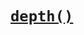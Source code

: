 # [`depth()`](https://www.codecademy.com/courses/learn-recursion-python/lessons/iteration-recursion-python/exercises/iteration-recursion-python-depth)
